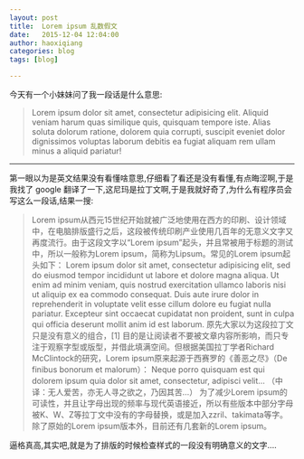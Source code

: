 ```yaml
---
layout: post
title:  Lorem ipsum 乱数假文
date:   2015-12-04 12:04:00
author: haoxiqiang
categories: blog
tags: [blog]

---
```

今天有一个小妹妹问了我一段话是什么意思:
>Lorem ipsum dolor sit amet, consectetur adipisicing elit. Aliquid veniam harum quas similique quis, quisquam tempore iste. Alias soluta dolorum ratione, dolorem quia corrupti, suscipit eveniet dolor dignissimos voluptas laborum debitis ea fugiat aliquam rem ullam minus a aliquid pariatur!
<!-- more -->

----

第一眼以为是英文结果没有看懂啥意思,仔细看了看还是没有看懂,有点晦涩啊,于是我找了 google 翻译了一下,这尼玛是拉丁文啊,于是我就好奇了,为什么有程序员会写这么一段话,结果一搜:
>Lorem ipsum从西元15世纪开始就被广泛地使用在西方的印刷、设计领域中，在电脑排版盛行之后，这段被传统印刷产业使用几百年的无意义文字又再度流行。由于这段文字以“Lorem ipsum”起头，并且常被用于标题的测试中，所以一般称为Lorem ipsum，简称为Lipsum。常见的Lorem ipsum起头如下：
Lorem ipsum dolor sit amet, consectetur adipisicing elit, sed do eiusmod tempor incididunt ut labore et dolore magna aliqua. Ut enim ad minim veniam, quis nostrud exercitation ullamco laboris nisi ut aliquip ex ea commodo consequat. Duis aute irure dolor in reprehenderit in voluptate velit esse cillum dolore eu fugiat nulla pariatur. Excepteur sint occaecat cupidatat non proident, sunt in culpa qui officia deserunt mollit anim id est laborum.
原先大家以为这段拉丁文只是没有意义的组合，[1]  目的是让阅读者不要被文章内容所影响，而只专注于观察字型或版型，并借此填满空间。但根据美国拉丁学者Richard McClintock的研究，Lorem ipsum原来起源于西赛罗的《善恶之尽》（De finibus bonorum et malorum）：
Neque porro quisquam est qui dolorem ipsum quia dolor sit amet, consectetur, adipisci velit…
（中译：无人爱苦，亦无人寻之欲之，乃因其苦…）
为了减少Lorem ipsum的可读性，并且让字母出现的频率与现代英语接近，所以有些版本中部分字母被K、W、Z等拉丁文中没有的字母替换，或是加入zzril、takimata等字。除了原始的Lorem ipsum版本外，目前还有几套新的Lorem ipsum。

逼格真高,其实吧,就是为了排版的时候检查样式的一段没有明确意义的文字....

